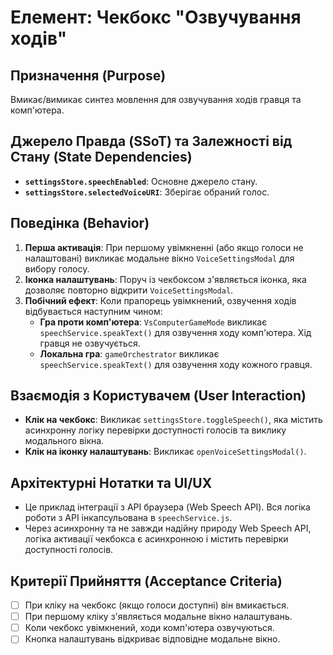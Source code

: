 # Елемент: Чекбокс "Озвучування ходів"

## Призначення (Purpose)

Вмикає/вимикає синтез мовлення для озвучування ходів гравця та комп'ютера.

## Джерело Правда (SSoT) та Залежності від Стану (State Dependencies)

-   **`settingsStore.speechEnabled`**: Основне джерело стану.
-   **`settingsStore.selectedVoiceURI`**: Зберігає обраний голос.

## Поведінка (Behavior)

1.  **Перша активація**: При першому увімкненні (або якщо голоси не налаштовані) викликає модальне вікно `VoiceSettingsModal` для вибору голосу.
2.  **Іконка налаштувань**: Поруч із чекбоксом з'являється іконка, яка дозволяє повторно відкрити `VoiceSettingsModal`.
3.  **Побічний ефект**: Коли прапорець увімкнений, озвучення ходів відбувається наступним чином:
    -   **Гра проти комп'ютера**: `VsComputerGameMode` викликає `speechService.speakText()` для озвучення ходу комп'ютера. Хід гравця не озвучується.
    -   **Локальна гра**: `gameOrchestrator` викликає `speechService.speakText()` для озвучення ходу кожного гравця.

## Взаємодія з Користувачем (User Interaction)

-   **Клік на чекбокс**: Викликає `settingsStore.toggleSpeech()`, яка містить асинхронну логіку перевірки доступності голосів та виклику модального вікна.
-   **Клік на іконку налаштувань**: Викликає `openVoiceSettingsModal()`.

## Архітектурні Нотатки та UI/UX

-   Це приклад інтеграції з API браузера (Web Speech API). Вся логіка роботи з API інкапсульована в `speechService.js`.
-   Через асинхронну та не завжди надійну природу Web Speech API, логіка активації чекбокса є асинхронною і містить перевірки доступності голосів.

## Критерії Прийняття (Acceptance Criteria)

-   [ ] При кліку на чекбокс (якщо голоси доступні) він вмикається.
-   [ ] При першому кліку з'являється модальне вікно налаштувань.
-   [ ] Коли чекбокс увімкнений, ходи комп'ютера озвучуються.
-   [ ] Кнопка налаштувань відкриває відповідне модальне вікно.
